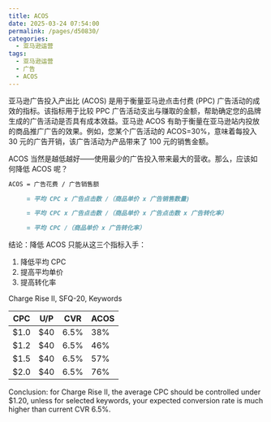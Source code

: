 ```yaml
---
title: ACOS
date: 2025-03-24 07:54:00
permalink: /pages/d50830/
categories: 
  - 亚马逊运营
tags: 
  - 亚马逊运营
  - 广告
  - ACOS
---
```


亚马逊广告投入产出比 (ACOS) 是用于衡量亚马逊点击付费 (PPC) 广告活动的成效的指标。该指标用于比较 PPC 广告活动支出与赚取的金额，帮助确定您的品牌生成的广告活动是否具有成本效益。亚马逊 ACOS 有助于衡量在亚马逊站内投放的商品推广广告的效果。例如，您某个广告活动的 ACOS=30%，意味着每投入 30 元的广告开销，该广告活动为产品带来了 100 元的销售金额。

<!-- more -->

ACOS 当然是越低越好——使用最少的广告投入带来最大的营收。那么，应该如何降低 ACOS 呢？

```md
ACOS = 广告花费 / 广告销售额

     = 平均 CPC x 广告点击数 /（商品单价 x 广告销售数量)

     = 平均 CPC x 广告点击数 /（商品单价 x 广告点击数 x 广告转化率）

     = 平均 CPC /（商品单价 x 广告转化率）
```

结论：降低 ACOS 只能从这三个指标入手：

1. 降低平均 CPC
2. 提高平均单价
3. 提高转化率

Charge Rise II, SFQ-20, Keywords

| CPC  | U/P | CVR  | ACOS |
| ---- | --- | ---- | ---- |
| $1.0 | $40 | 6.5% | 38%  |
| $1.2 | $40 | 6.5% | 46%  |
| $1.5 | $40 | 6.5% | 57%  |
| $2.0 | $40 | 6.5% | 76%  |

Conclusion: for Charge Rise II, the average CPC should be controlled under $1.20, unless for selected keywords, your expected conversion rate is much higher than current CVR 6.5%.
